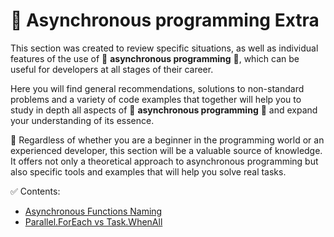 # 🧩 Asynchronous programming Extra

This section was created to review specific situations, as well as individual features of the use of 🔭 **asynchronous programming** 🔭, which can be
useful for developers at all stages of their career.

Here you will find general recommendations, solutions to non-standard problems and a variety of code examples that together will help you to
study in depth all aspects of 🔭 **asynchronous programming** 🔭 and expand your understanding of its essence.

🏹 Regardless of whether you are a beginner in the programming world or an experienced developer, this section will be a valuable source of
knowledge. It offers not only a theoretical approach to asynchronous programming but also specific tools and examples that will help you solve
real tasks.

✅ Contents:

- [Asynchronous Functions Naming](./Docs/Naming.md)
- [Parallel.ForEach vs Task.WhenAll](./Docs/ParallelForEachVSTaskWhenAll.md)
